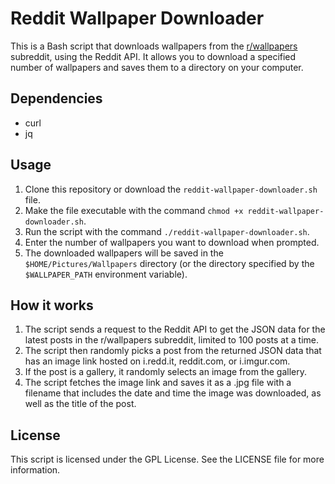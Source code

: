# Reddit Wallpaper Downloader

This is a Bash script that downloads wallpapers from the [r/wallpapers](https://www.reddit.com/r/wallpapers/) subreddit, using the Reddit API. It allows you to download a specified number of wallpapers and saves them to a directory on your computer.

## Dependencies

- curl
- jq

## Usage

1. Clone this repository or download the `reddit-wallpaper-downloader.sh` file.
2. Make the file executable with the command `chmod +x reddit-wallpaper-downloader.sh`.
3. Run the script with the command `./reddit-wallpaper-downloader.sh`.
4. Enter the number of wallpapers you want to download when prompted.
5. The downloaded wallpapers will be saved in the `$HOME/Pictures/Wallpapers` directory (or the directory specified by the `$WALLPAPER_PATH` environment variable).

## How it works

1. The script sends a request to the Reddit API to get the JSON data for the latest posts in the r/wallpapers subreddit, limited to 100 posts at a time.
2. The script then randomly picks a post from the returned JSON data that has an image link hosted on i.redd.it, reddit.com, or i.imgur.com.
3. If the post is a gallery, it randomly selects an image from the gallery.
4. The script fetches the image link and saves it as a .jpg file with a filename that includes the date and time the image was downloaded, as well as the title of the post.

## License

This script is licensed under the GPL License. See the LICENSE file for more information.
